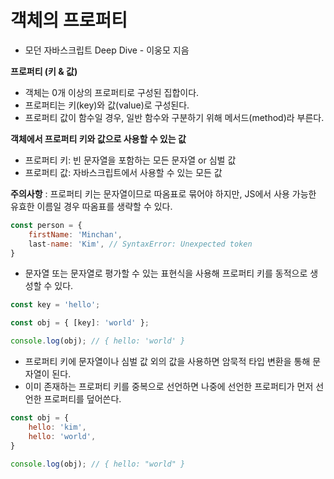 # 객체의 프로퍼티

- 모던 자바스크립트 Deep Dive - 이웅모 지음

**프로퍼티 (키 & 값)**

- 객체는 0개 이상의 프로퍼티로 구성된 집합이다.
- 프로퍼티는 키(key)와 값(value)로 구성된다.
- 프로퍼티 값이 함수일 경우, 일반 함수와 구분하기 위해 메서드(method)라 부른다.

**객체에서 프로퍼티 키와 값으로 사용할 수 있는 값**

- 프로퍼티 키: 빈 문자열을 포함하는 모든 문자열 or 심벌 값
- 프로퍼티 값: 자바스크립트에서 사용할 수 있는 모든 값

**주의사항** : 프로퍼티 키는 문자열이므로 따옴표로 묶어야 하지만, JS에서 사용 가능한 유효한 이름일 경우 따옴표를 생략할 수 있다.

```jsx
const person = {
	firstName: 'Minchan',
	last-name: 'Kim', // SyntaxError: Unexpected token
}
```

- 문자열 또는 문자열로 평가할 수 있는 표현식을 사용해 프로퍼티 키를 동적으로 생성할 수 있다.

```jsx
const key = 'hello';

const obj = { [key]: 'world' };

console.log(obj); // { hello: 'world' }
```

- 프로퍼티 키에 문자열이나 심벌 값 외의 값을 사용하면 암묵적 타입 변환을 통해 문자열이 된다.
- 이미 존재하는 프로퍼티 키를 중복으로 선언하면 나중에 선언한 프로퍼티가 먼저 선언한 프로퍼티를 덮어쓴다.

```jsx
const obj = {
	hello: 'kim',
	hello: 'world',
}

console.log(obj); // { hello: "world" }
```